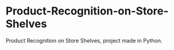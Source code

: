 # Product-Recognition-on-Store-Shelves
Product Recognition on Store Shelves, project made in Python.
